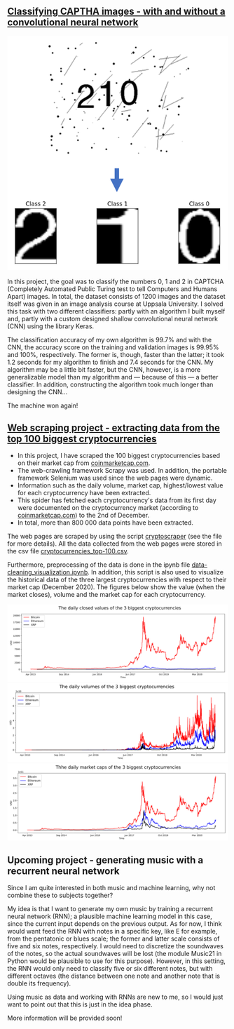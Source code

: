 ## [Classifying CAPTHA images - with and without a convolutional neural network](https://github.com/OlleKahreZall/Image-classification)

<p align="center">
  <img src="https://github.com/OlleKahreZall/Portfolio/blob/main/Images/classification.PNG?raw=true" alt="Sublime's custom image"/>
</p>

In this project, the goal was to classify the numbers 0, 1 and 2 in CAPTCHA (Completely Automated Public Turing test to tell Computers and Humans Apart) images. In total, the dataset consists of 1200 images and the dataset itself was given in an image analysis course at Uppsala University. I solved this task with two different classifiers: partly with an algorithm I built myself and, partly with a custom designed shallow convolutional neural network (CNN) using the library Keras.

The classification accuracy of my own algorithm is 99.7% and with the CNN, the accuracy score on the training and validation images is 99.95% and 100%, respectively. The former is, though, faster than the latter; it took 1.2 seconds for my algorithm to finish and 7.4 seconds for the CNN. My algorithm may be a little bit faster, but the CNN, however, is a more generalizable model than my algorithm and &mdash; because of this &#8212; a better classifier. In addition, constructing the algorithm took much longer than designing the CNN...

The machine won again!

## [Web scraping project - extracting data from the top 100 biggest cryptocurrencies](https://github.com/OlleKahreZall/Web-scraping-project)

* In this project, I have scraped the 100 biggest cryptocurrencies based on their market cap from [coinmarketcap.com](https://coinmarketcap.com/). 
* The web-crawling framework Scrapy was used. In addition, the portable framework Selenium was used since the web pages were dynamic.
* Information such as the daily volume, market cap, highest/lowest value for each cryptocurrency have been extracted. 
* This spider has fetched each cryptocurrency's data from its first day were documented on the cryptocurrency market (according to [coinmarketcap.com](https://coinmarketcap.com/)) to the 2nd of December. 
* In total, more than 800 000 data points have been extracted.

The web pages are scraped by using the script [cryptoscraper](https://github.com/OlleKahreZall/Web-scraping-project/blob/main/cryptoscraper.py) (see the file for more details). All the data collected from the web pages were stored in the csv file [cryptocurrencies_top-100.csv](https://github.com/OlleKahreZall/Web-scraping-project/blob/main/cryptocurrencies_top-100.csv).

Furthermore, preprocessing of the data is done in the ipynb file [data-cleaning_visualization.ipynb](https://github.com/OlleKahreZall/Web-scraping-project/blob/main/data-cleaning_visualization.ipynb). In addition, this script is also used to visualize the historical data of the three largest cryptocurrencies with respect to their market cap (December 2020). The figures below show the value (when the market closes), volume and the market cap for each cryptocurrency. 

![](Images/close.png)
![](Images/volume.png)
![](Images/market_cap.png)

## Upcoming project - generating music with a recurrent neural network

Since I am quite interested in both music and machine learning, why not combine these to subjects together? 

My idea is that I want to generate my own music by training a recurrent neural network (RNN); a plausible machine learning model in this case, since the current input depends on the previous output. As for now, I think would want feed the RNN with notes in a specific key, like E for example, from the pentatonic or blues scale; the former and latter scale consists of five and six notes, respectively. I would need to discretize the soundwaves of the notes, so the actual soundwaves will be lost (the module Music21 in Python would be plausible to use for this purpose). However, in this setting, the RNN would only need to classify five or six different notes, but with different octaves (the distance between one note and another note that is double its frequency). 

Using music as data and working with RNNs are new to me, so I would just want to point out that this is just in the idea phase.  

More information will be provided soon!
